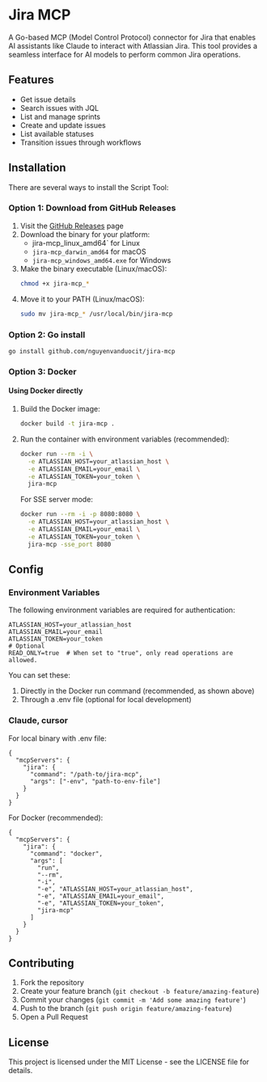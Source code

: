 # Jira MCP

A Go-based MCP (Model Control Protocol) connector for Jira that enables AI assistants like Claude to interact with Atlassian Jira. This tool provides a seamless interface for AI models to perform common Jira operations.

## Features

- Get issue details
- Search issues with JQL
- List and manage sprints
- Create and update issues
- List available statuses
- Transition issues through workflows

## Installation

There are several ways to install the Script Tool:

### Option 1: Download from GitHub Releases

1. Visit the [GitHub Releases](https://github.com/nguyenvanduocit/jira-mcp/releases) page
2. Download the binary for your platform:
   - jira-mcp_linux_amd64` for Linux
   - `jira-mcp_darwin_amd64` for macOS
   - `jira-mcp_windows_amd64.exe` for Windows
3. Make the binary executable (Linux/macOS):
   ```bash
   chmod +x jira-mcp_*
   ```
4. Move it to your PATH (Linux/macOS):
   ```bash
   sudo mv jira-mcp_* /usr/local/bin/jira-mcp
   ```

### Option 2: Go install

```
go install github.com/nguyenvanduocit/jira-mcp
```

### Option 3: Docker

#### Using Docker directly

1. Build the Docker image:
   ```bash
   docker build -t jira-mcp .
   ```

2. Run the container with environment variables (recommended):
   ```bash
   docker run --rm -i \
     -e ATLASSIAN_HOST=your_atlassian_host \
     -e ATLASSIAN_EMAIL=your_email \
     -e ATLASSIAN_TOKEN=your_token \
     jira-mcp
   ```
   
   For SSE server mode:
   ```bash
   docker run --rm -i -p 8080:8080 \
     -e ATLASSIAN_HOST=your_atlassian_host \
     -e ATLASSIAN_EMAIL=your_email \
     -e ATLASSIAN_TOKEN=your_token \
     jira-mcp -sse_port 8080
   ```

## Config

### Environment Variables

The following environment variables are required for authentication:
```
ATLASSIAN_HOST=your_atlassian_host
ATLASSIAN_EMAIL=your_email
ATLASSIAN_TOKEN=your_token
# Optional
READ_ONLY=true  # When set to "true", only read operations are allowed.
```

You can set these:
1. Directly in the Docker run command (recommended, as shown above)
2. Through a .env file (optional for local development)

### Claude, cursor

For local binary with .env file:
```
{
  "mcpServers": {
    "jira": {
      "command": "/path-to/jira-mcp",
      "args": ["-env", "path-to-env-file"]
    }
  }
}
```

For Docker (recommended):
```
{
  "mcpServers": {
    "jira": {
      "command": "docker",
      "args": [
        "run",
        "--rm",
        "-i",
        "-e", "ATLASSIAN_HOST=your_atlassian_host",
        "-e", "ATLASSIAN_EMAIL=your_email",
        "-e", "ATLASSIAN_TOKEN=your_token",
        "jira-mcp"
      ]
    }
  }
}
```

## Contributing

1. Fork the repository
2. Create your feature branch (`git checkout -b feature/amazing-feature`)
3. Commit your changes (`git commit -m 'Add some amazing feature'`)
4. Push to the branch (`git push origin feature/amazing-feature`)
5. Open a Pull Request

## License

This project is licensed under the MIT License - see the LICENSE file for details.
